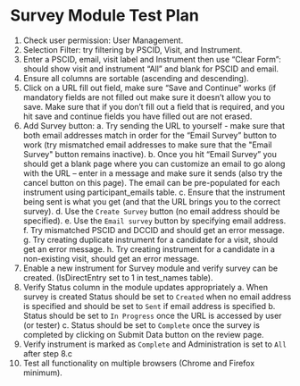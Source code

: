 # Survey Module Test Plan

1.  Check user permission: User Management.
2.  Selection Filter:  try filtering by PSCID, Visit, and Instrument.
3.  Enter a PSCID, email, visit label and Instrument then use “Clear Form”:
    should show visit and instrument “All” and blank for PSCID and email.
4.  Ensure all columns are sortable (ascending and descending).
5.  Click on a URL fill out field, make sure “Save and Continue” works
    (if mandatory fields are not filled out make sure it doesn’t allow you to save.
    Make sure that if you don’t fill out a field that is required,
    and you hit save and continue fields you have filled out are not erased.
6.  Add Survey button:
    a. Try sending the URL to yourself -  make sure that both email addresses match in order for the “Email Survey” button to work
      (try mismatched email addresses to make sure that the "Email Survey" button remains inactive).
    b. Once you hit “Email Survey” you should get a blank page where you can customize an email to go along with the URL –
    enter in a message and make sure it sends (also try the cancel button on this page).
    The email can be pre-populated for each instrument using participant_emails table.
    c. Ensure that the instrument being sent is what you get (and that the URL brings you to the correct survey).
    d. Use the `Create Survey` button (no email address should be specified).
    e. Use the `Email survey` button by specifying email address.
    f. Try mismatched PSCID and DCCID and should get an error message.
    g. Try creating duplicate instrument for a candidate for a visit, should get an error message.
    h. Try creating instrument for a candidate in a non-existing visit, should get an error message.
7.  Enable a new instrument for Survey module and verify survey can be created. (IsDirectEntry set to 1 in test_names table).
8.  Verify Status column in the module updates appropriately
    a. When survey is created Status should be set to `Created` when no email address is specified
      and should be set to `Sent` if email address is specified
    b. Status should be set to `In Progress` once the URL is accessed by user (or tester)
    c. Status should be set to `Complete` once the survey is completed by clicking on Submit Data button on the review page.
9.  Verify instrument is marked as `Complete` and Administration is set to `All` after step 8.c
10. Test all functionality on multiple browsers (Chrome and Firefox minimum).

